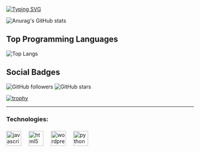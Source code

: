 

[![Typing SVG](https://readme-typing-svg.herokuapp.com?color=ffffff&lines=I'm+involved+in+cybersecurity)](https://git.io/typing-svg)

![Anurag's GitHub stats](https://github-readme-stats.vercel.app/api?username=Kaelon-sad&theme=midnight-purple)

## Top Programming Languages
![Top Langs](https://github-readme-stats.vercel.app/api/top-langs/?username=Kaelon-sad&layout=compact&theme=midnight-purple)


## Social Badges

![GitHub followers](https://img.shields.io/github/followers/Kaelon-sad?style=social)
![GitHub stars](https://img.shields.io/github/stars/Kaelon-sad?style=social)


[![trophy](https://github-profile-trophy.vercel.app/?username=Kaelon-sad)](https://github.com/ryo-ma/github-profile-trophy)


------------------------------------------
<h3 align="left"> Technologies:</h3>

###

<div align="left">
  <img src="https://cdn.jsdelivr.net/gh/devicons/devicon/icons/javascript/javascript-original.svg" height="40" alt="javascript logo"  />
  <img width="12" />
  <img src="https://cdn.jsdelivr.net/gh/devicons/devicon/icons/html5/html5-original.svg" height="40" alt="html5 logo"  />
  <img width="12" />
  <img src="https://skillicons.dev/icons?i=wordpress" height="40" alt="wordpress logo"  />
  <img width="12" />
  <img src="https://skillicons.dev/icons?i=py" height="40" alt="python logo"  />
  <img width="12" />
</div>
